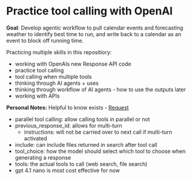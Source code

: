 # Practice tool calling with OpenAI

**Goal**: Develop agentic workflow to pull calendar events and forecasting weather to identify best time to run, and write back to a calendar as an event to block off running time.

Practicing multiple skills in this repositiory:
* working with OpenAIs new Response API code
* practice tool calling
* tool calling when multiple tools
* thinking through AI agents + uses
* thinking through workflow of AI agents - how to use the outputs later
* working with APIs


**Personal Notes:**
Helpful to know exists - [Request](bodyhttps://platform.openai.com/docs/api-reference/responses/create)
* parallel tool calling: allow calling tools in parallel or not
* previous_response_id: allows for multi-turn
  * instructions: will not be carried over to next call if multi-turn activated
* include: can include files returned in search after tool call
* tool_choice: how the model should select which tool to choose when generating a response
* tools: the actual tools to call (web search, file search)
* gpt 4.1 nano is most cost effective for now